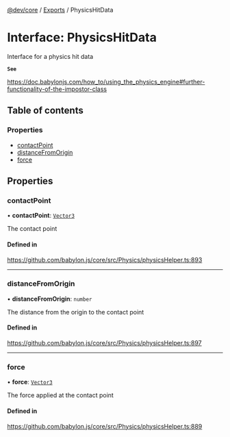 [@dev/core](../README.md) / [Exports](../modules.md) / PhysicsHitData

# Interface: PhysicsHitData

Interface for a physics hit data

**`See`**

https://doc.babylonjs.com/how_to/using_the_physics_engine#further-functionality-of-the-impostor-class

## Table of contents

### Properties

- [contactPoint](PhysicsHitData.md#contactpoint)
- [distanceFromOrigin](PhysicsHitData.md#distancefromorigin)
- [force](PhysicsHitData.md#force)

## Properties

### contactPoint

• **contactPoint**: [`Vector3`](../classes/Vector3.md)

The contact point

#### Defined in

https://github.com/babylon.js/core/src/Physics/physicsHelper.ts:893

___

### distanceFromOrigin

• **distanceFromOrigin**: `number`

The distance from the origin to the contact point

#### Defined in

https://github.com/babylon.js/core/src/Physics/physicsHelper.ts:897

___

### force

• **force**: [`Vector3`](../classes/Vector3.md)

The force applied at the contact point

#### Defined in

https://github.com/babylon.js/core/src/Physics/physicsHelper.ts:889

